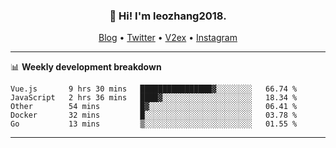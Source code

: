 <h3 align="center">👋 Hi! I'm leozhang2018.</h3>
<p align="center">
  <a href="https://code.leozhang2018.me">Blog</a> •
  <a href="https://twitter.com/leozhang2018">Twitter</a> •
  <a href="https://www.v2ex.com/member/leozhang">V2ex</a> •
  <a href="https://www.instagram.com/leozhanghere">Instagram</a>
</p>

-------

📊 **Weekly development breakdown**
<!--START_SECTION:waka-->
```text
Vue.js       9 hrs 30 mins   ████████████████▓░░░░░░░░   66.74 % 
JavaScript   2 hrs 36 mins   ████▓░░░░░░░░░░░░░░░░░░░░   18.34 % 
Other        54 mins         █▓░░░░░░░░░░░░░░░░░░░░░░░   06.41 % 
Docker       32 mins         █░░░░░░░░░░░░░░░░░░░░░░░░   03.78 % 
Go           13 mins         ▒░░░░░░░░░░░░░░░░░░░░░░░░   01.55 % 
```
<!--END_SECTION:waka-->
-------
